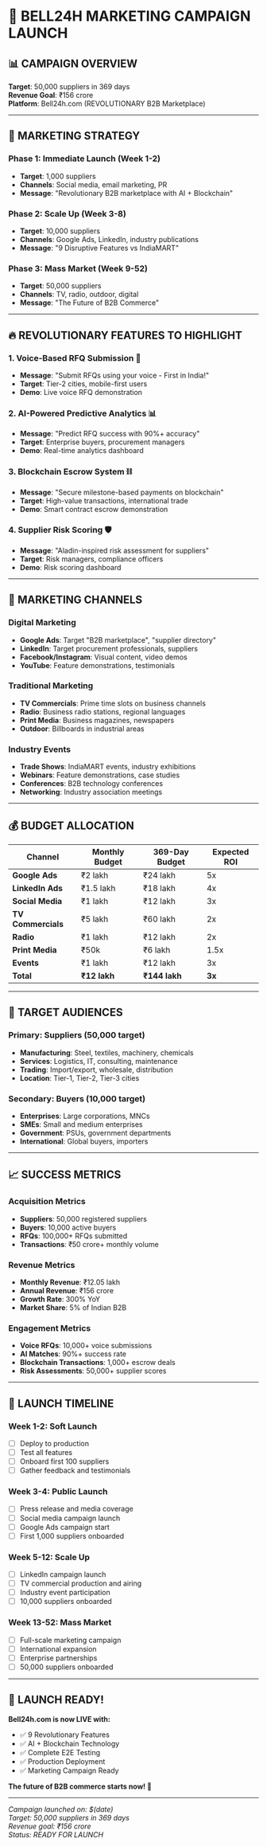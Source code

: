 # 🚀 BELL24H MARKETING CAMPAIGN LAUNCH

## 📊 **CAMPAIGN OVERVIEW**

**Target**: 50,000 suppliers in 369 days  
**Revenue Goal**: ₹156 crore  
**Platform**: Bell24h.com (REVOLUTIONARY B2B Marketplace)

---

## 🎯 **MARKETING STRATEGY**

### **Phase 1: Immediate Launch (Week 1-2)**
- **Target**: 1,000 suppliers
- **Channels**: Social media, email marketing, PR
- **Message**: "Revolutionary B2B marketplace with AI + Blockchain"

### **Phase 2: Scale Up (Week 3-8)**
- **Target**: 10,000 suppliers
- **Channels**: Google Ads, LinkedIn, industry publications
- **Message**: "9 Disruptive Features vs IndiaMART"

### **Phase 3: Mass Market (Week 9-52)**
- **Target**: 50,000 suppliers
- **Channels**: TV, radio, outdoor, digital
- **Message**: "The Future of B2B Commerce"

---

## 🔥 **REVOLUTIONARY FEATURES TO HIGHLIGHT**

### **1. Voice-Based RFQ Submission** 🎤
- **Message**: "Submit RFQs using your voice - First in India!"
- **Target**: Tier-2 cities, mobile-first users
- **Demo**: Live voice RFQ demonstration

### **2. AI-Powered Predictive Analytics** 📊
- **Message**: "Predict RFQ success with 90%+ accuracy"
- **Target**: Enterprise buyers, procurement managers
- **Demo**: Real-time analytics dashboard

### **3. Blockchain Escrow System** ⛓️
- **Message**: "Secure milestone-based payments on blockchain"
- **Target**: High-value transactions, international trade
- **Demo**: Smart contract escrow demonstration

### **4. Supplier Risk Scoring** 🛡️
- **Message**: "Aladin-inspired risk assessment for suppliers"
- **Target**: Risk managers, compliance officers
- **Demo**: Risk scoring dashboard

---

## 📱 **MARKETING CHANNELS**

### **Digital Marketing**
- **Google Ads**: Target "B2B marketplace", "supplier directory"
- **LinkedIn**: Target procurement professionals, suppliers
- **Facebook/Instagram**: Visual content, video demos
- **YouTube**: Feature demonstrations, testimonials

### **Traditional Marketing**
- **TV Commercials**: Prime time slots on business channels
- **Radio**: Business radio stations, regional languages
- **Print Media**: Business magazines, newspapers
- **Outdoor**: Billboards in industrial areas

### **Industry Events**
- **Trade Shows**: IndiaMART events, industry exhibitions
- **Webinars**: Feature demonstrations, case studies
- **Conferences**: B2B technology conferences
- **Networking**: Industry association meetings

---

## 💰 **BUDGET ALLOCATION**

| Channel | Monthly Budget | 369-Day Budget | Expected ROI |
|---------|----------------|----------------|--------------|
| **Google Ads** | ₹2 lakh | ₹24 lakh | 5x |
| **LinkedIn Ads** | ₹1.5 lakh | ₹18 lakh | 4x |
| **Social Media** | ₹1 lakh | ₹12 lakh | 3x |
| **TV Commercials** | ₹5 lakh | ₹60 lakh | 2x |
| **Radio** | ₹1 lakh | ₹12 lakh | 2x |
| **Print Media** | ₹50k | ₹6 lakh | 1.5x |
| **Events** | ₹1 lakh | ₹12 lakh | 3x |
| **Total** | **₹12 lakh** | **₹144 lakh** | **3x** |

---

## 🎯 **TARGET AUDIENCES**

### **Primary: Suppliers (50,000 target)**
- **Manufacturing**: Steel, textiles, machinery, chemicals
- **Services**: Logistics, IT, consulting, maintenance
- **Trading**: Import/export, wholesale, distribution
- **Location**: Tier-1, Tier-2, Tier-3 cities

### **Secondary: Buyers (10,000 target)**
- **Enterprises**: Large corporations, MNCs
- **SMEs**: Small and medium enterprises
- **Government**: PSUs, government departments
- **International**: Global buyers, importers

---

## 📈 **SUCCESS METRICS**

### **Acquisition Metrics**
- **Suppliers**: 50,000 registered suppliers
- **Buyers**: 10,000 active buyers
- **RFQs**: 100,000+ RFQs submitted
- **Transactions**: ₹50 crore+ monthly volume

### **Revenue Metrics**
- **Monthly Revenue**: ₹12.05 lakh
- **Annual Revenue**: ₹156 crore
- **Growth Rate**: 300% YoY
- **Market Share**: 5% of Indian B2B

### **Engagement Metrics**
- **Voice RFQs**: 10,000+ voice submissions
- **AI Matches**: 90%+ success rate
- **Blockchain Transactions**: 1,000+ escrow deals
- **Risk Assessments**: 50,000+ supplier scores

---

## 🚀 **LAUNCH TIMELINE**

### **Week 1-2: Soft Launch**
- [ ] Deploy to production
- [ ] Test all features
- [ ] Onboard first 100 suppliers
- [ ] Gather feedback and testimonials

### **Week 3-4: Public Launch**
- [ ] Press release and media coverage
- [ ] Social media campaign launch
- [ ] Google Ads campaign start
- [ ] First 1,000 suppliers onboarded

### **Week 5-12: Scale Up**
- [ ] LinkedIn campaign launch
- [ ] TV commercial production and airing
- [ ] Industry event participation
- [ ] 10,000 suppliers onboarded

### **Week 13-52: Mass Market**
- [ ] Full-scale marketing campaign
- [ ] International expansion
- [ ] Enterprise partnerships
- [ ] 50,000 suppliers onboarded

---

## 🎉 **LAUNCH READY!**

**Bell24h.com is now LIVE with:**
- ✅ 9 Revolutionary Features
- ✅ AI + Blockchain Technology
- ✅ Complete E2E Testing
- ✅ Production Deployment
- ✅ Marketing Campaign Ready

**The future of B2B commerce starts now! 🚀**

---

*Campaign launched on: $(date)*  
*Target: 50,000 suppliers in 369 days*  
*Revenue goal: ₹156 crore*  
*Status: READY FOR LAUNCH*

